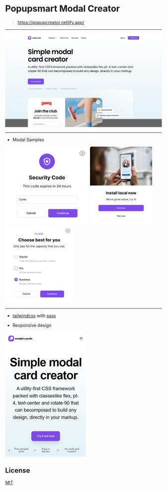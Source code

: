 # Popupsmart Modal Creator

> https://popupcreator.netlify.app/

---

![Modal Creator](./public/Desktop.png)

---

- Modal Samples

<p float="left">
  <img src="./public/modals/modal0.png" height="250" />
  <img src="./public/modals/modal1.png" height="250" />
  <img src="./public/modals/modal2.png" height="250" />
</p>

---

- [tailwindcss](https://tailwindcss.com/) with [sass](https://sass-lang.com/)

- Responsive design

<p float="left">
  <img src="./public/Mobile.png" height="400" />
</p>

## License

[MIT](https://choosealicense.com/licenses/mit/)
